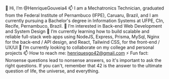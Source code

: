 👋 Hi, I’m @HenriqueGouveia4
📫 I am a Mechatronics Technician, graduated from the Federal Institute of Pernambuco (IFPE), Caruaru, Brazil, and I am currently pursuing a Bachelor's degree in Information Systems at UFPE, CIn, Recife, Pernambuco, Brazil.
👀 I’m interested in Back-end Web Development and System Design
🌱 I’m currently learning how to build scalable and reliable full-stack web apps using NodeJS, Express, Prisma, MySql, Nginx for the back-end / API design, and React, Tailwind CSS, for the front-end / UX/UI
💞️ I’m currently looking to collaborate on my college and personal projects
📫 How to reach me: henriquesgo42@gmail.com
⚡ Fun fact: Nonsense questions lead to nonsense answers, so it's important to ask the right questions. If you can't, remember that 42 is the answer to the ultimate question of life, the universe, and everything.
